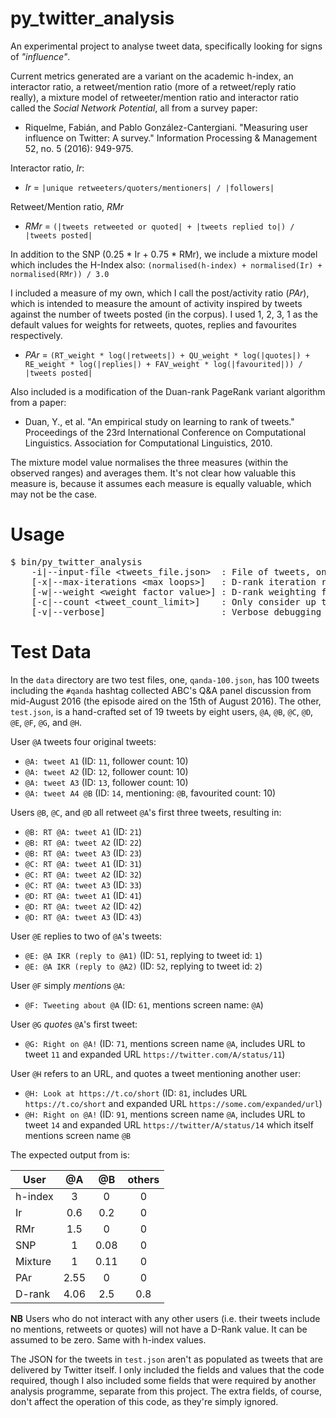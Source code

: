 # py\_twitter\_analysis
An experimental project to analyse tweet data, specifically looking for signs of *"influence"*.

Current metrics generated are a variant on the academic h-index, an interactor ratio, a
retweet/mention ratio (more of a retweet/reply ratio really), a mixture model of retweeter/mention
ratio and interactor ratio called the _Social Network Potential_, all from a survey paper:

 * Riquelme, Fabián, and Pablo González-Cantergiani. "Measuring user influence on Twitter: A
   survey." Information Processing & Management 52, no. 5 (2016): 949-975.

Interactor ratio, _Ir_:

 * _Ir_ = `|unique retweeters/quoters/mentioners| / |followers|`

Retweet/Mention ratio, _RMr_

 * _RMr_ = `(|tweets retweeted or quoted| + |tweets replied to|) / |tweets posted|`

In addition to the SNP (0.25 * Ir + 0.75 * RMr), we include a mixture model which includes the
H-Index also: `(normalised(h-index) + normalised(Ir) + normalised(RMr)) / 3.0`

I included a measure of my own, which I call the post/activity ratio (_PAr_), which is intended
to measure the amount of activity inspired by tweets against the number of tweets posted (in the
corpus). I used 1, 2, 3, 1 as the default values for weights for retweets, quotes, replies and
favourites respectively.

 * _PAr_ = `(RT_weight * log(|retweets|) + QU_weight * log(|quotes|) + RE_weight * log(|replies|) + FAV_weight * log(|favourited|)) / |tweets posted|`

Also included is a modification of the Duan-rank PageRank variant algorithm from a paper:

 * Duan, Y., et al. "An empirical study on learning to rank of tweets." Proceedings
   of the 23rd International Conference on Computational Linguistics. Association for
   Computational Linguistics, 2010.

The mixture model value normalises the three measures (within the observed ranges) and averages
them. It's not clear how valuable this measure is, because it assumes each measure is equally
valuable, which may not be the case.

# Usage
<pre>
$ bin/py_twitter_analysis
    -i|--input-file &lt;tweets_file.json&gt;  : File of tweets, one per line
    [-x|--max-iterations &lt;max loops&gt;]   : D-rank iteration roof value (default: 20)
    [-w|--weight &lt;weight factor value&gt;] : D-rank weighting factor (default: 0.2)
    [-c|--count &lt;tweet_count_limit&gt;]    : Only consider up to this many tweets (default: -1, all)
    [-v|--verbose]                      : Verbose debugging flag
</pre>

# Test Data
In the `data` directory are two test files, one, `qanda-100.json`, has 100 tweets including the `#qanda`
hashtag collected ABC's Q&A panel discussion from mid-August 2016 (the episode aired on the 15th of
August 2016). The other, `test.json`, is a hand-crafted set of 19 tweets by eight users, `@A`, `@B`,
`@C`, `@D`, `@E`, `@F`, `@G`, and `@H`.

User `@A` tweets four original tweets:

* `@A: tweet A1` (ID: `11`, follower count: 10)
* `@A: tweet A2` (ID: `12`, follower count: 10)
* `@A: tweet A3` (ID: `13`, follower count: 10)
* `@A: tweet A4 @B` (ID: `14`, mentioning: `@B`, favourited count: 10)

Users `@B`, `@C`, and `@D` all retweet `@A`'s first three tweets, resulting in:

* `@B: RT @A: tweet A1` (ID: `21`)
* `@B: RT @A: tweet A2` (ID: `22`)
* `@B: RT @A: tweet A3` (ID: `23`)
* `@C: RT @A: tweet A1` (ID: `31`)
* `@C: RT @A: tweet A2` (ID: `32`)
* `@C: RT @A: tweet A3` (ID: `33`)
* `@D: RT @A: tweet A1` (ID: `41`)
* `@D: RT @A: tweet A2` (ID: `42`)
* `@D: RT @A: tweet A3` (ID: `43`)

User `@E` replies to two of `@A`'s tweets:

* `@E: @A IKR (reply to @A1)` (ID: `51`, replying to tweet id: `1`)
* `@E: @A IKR (reply to @A2)` (ID: `52`, replying to tweet id: `2`)

User `@F` simply *mention*s `@A`:

* `@F: Tweeting about @A` (ID: `61`, mentions screen name: `@A`)

User `@G` *quote*s `@A`'s first tweet:

* `@G: Right on @A!` (ID: `71`, mentions screen name `@A`, includes URL to tweet `11` and expanded URL
  `https://twitter.com/A/status/11`)

User `@H` refers to an URL, and quotes a tweet mentioning another user:

* `@H: Look at https://t.co/short` (ID: `81`, includes URL `https://t.co/short` and expanded URL
  `https://some.com/expanded/url`)
* `@H: Right on @A!` (ID: `91`, mentions screen name `@A`, includes URL to tweet `14` and expanded URL
  `https://twitter/A/status/14` which itself mentions screen name `@B`

The expected output from is:

|User|@A |@B |others|
|----|:-:|:-:|:-:|
|h-index|3|0|0|
|Ir|0.6|0.2|0|
|RMr|1.5|0|0|
|SNP|1|0.08|0|
|Mixture|1|0.11|0|
|PAr|2.55|0|0|
|D-rank|4.06|2.5|0.8|

**NB** Users who do not interact with any other users (i.e. their tweets include no mentions, retweets
or quotes) will not have a D-Rank value. It can be assumed to be zero. Same with h-index values.

The JSON for the tweets in `test.json` aren't as populated as tweets that are delivered by Twitter itself.
I only included the fields and values that the code required, though I also included some fields that
were required by another analysis programme, separate from this project. The extra fields, of course,
don't affect the operation of this code, as they're simply ignored.
